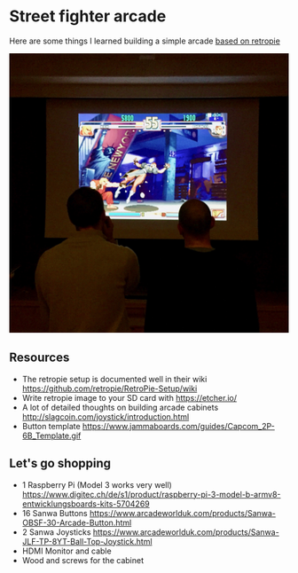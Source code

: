 # Street fighter arcade

Here are some things I learned building a simple arcade [based on retropie](https://retropie.org.uk)

![](street-fighter.jpg)


## Resources
- The retropie setup is documented well in their wiki https://github.com/retropie/RetroPie-Setup/wiki
- Write retropie image to your SD card with https://etcher.io/
- A lot of detailed thoughts on building arcade cabinets http://slagcoin.com/joystick/introduction.html
- Button template https://www.jammaboards.com/guides/Capcom_2P-6B_Template.gif

## Let's go shopping
- 1 Raspberry Pi (Model 3 works very well) https://www.digitec.ch/de/s1/product/raspberry-pi-3-model-b-armv8-entwicklungsboards-kits-5704269
- 16 Sanwa Buttons https://www.arcadeworlduk.com/products/Sanwa-OBSF-30-Arcade-Button.html
- 2 Sanwa Joysticks https://www.arcadeworlduk.com/products/Sanwa-JLF-TP-8YT-Ball-Top-Joystick.html
- HDMI Monitor and cable
- Wood and screws for the cabinet
